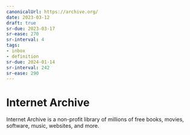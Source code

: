 ```yaml
---
canonicalUrl: https://archive.org/
date: 2023-03-12
draft: true
sr-due: 2023-03-17
sr-ease: 270
sr-interval: 4
tags:
- inbox
- definition
sr-due: 2024-01-14
sr-interval: 242
sr-ease: 290
---
```


# Internet Archive

Internet Archive is a non-profit library of millions of free books, movies,
software, music, websites, and more.